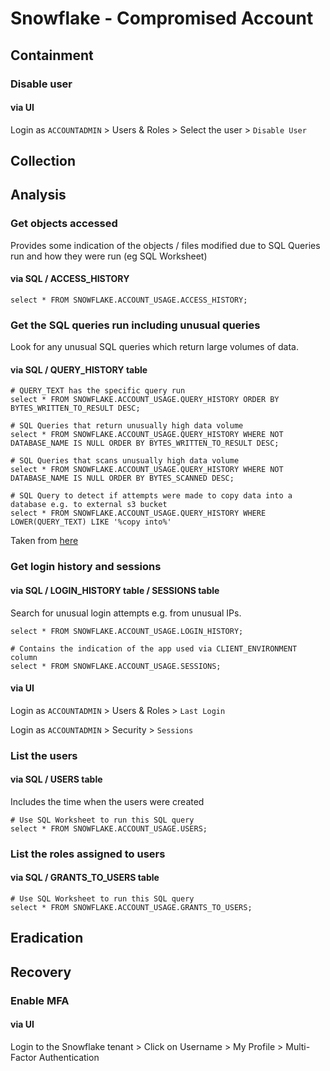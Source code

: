 # Snowflake - Compromised Account

## Containment

### Disable user 

#### via UI

Login as `ACCOUNTADMIN` > Users & Roles > Select the user > `Disable User`

## Collection

## Analysis

### Get objects accessed

Provides some indication of the objects / files modified due to SQL Queries run and how they were run (eg SQL Worksheet)

#### via SQL / ACCESS_HISTORY
```
select * FROM SNOWFLAKE.ACCOUNT_USAGE.ACCESS_HISTORY;
```

### Get the SQL queries run including unusual queries

Look for any unusual SQL queries which return large volumes of data.

#### via SQL / QUERY_HISTORY table

```
# QUERY_TEXT has the specific query run
select * FROM SNOWFLAKE.ACCOUNT_USAGE.QUERY_HISTORY ORDER BY BYTES_WRITTEN_TO_RESULT DESC;

# SQL Queries that return unusually high data volume
select * FROM SNOWFLAKE.ACCOUNT_USAGE.QUERY_HISTORY WHERE NOT DATABASE_NAME IS NULL ORDER BY BYTES_WRITTEN_TO_RESULT DESC;

# SQL Queries that scans unusually high data volume
select * FROM SNOWFLAKE.ACCOUNT_USAGE.QUERY_HISTORY WHERE NOT DATABASE_NAME IS NULL ORDER BY BYTES_SCANNED DESC;

# SQL Query to detect if attempts were made to copy data into a database e.g. to external s3 bucket
select * FROM SNOWFLAKE.ACCOUNT_USAGE.QUERY_HISTORY WHERE LOWER(QUERY_TEXT) LIKE '%copy into%'
```

Taken from [here](https://www.mitiga.io/blog/tactical-guide-to-threat-hunting-in-snowflake-environments)

### Get login history and sessions

#### via SQL / LOGIN_HISTORY table / SESSIONS table

Search for unusual login attempts e.g. from unusual IPs. 

```
select * FROM SNOWFLAKE.ACCOUNT_USAGE.LOGIN_HISTORY;

# Contains the indication of the app used via CLIENT_ENVIRONMENT column
select * FROM SNOWFLAKE.ACCOUNT_USAGE.SESSIONS;
```

#### via UI

Login as `ACCOUNTADMIN` > Users & Roles > `Last Login`

Login as `ACCOUNTADMIN` > Security > `Sessions`

### List the users

#### via SQL / USERS table

Includes the time when the users were created

```
# Use SQL Worksheet to run this SQL query
select * FROM SNOWFLAKE.ACCOUNT_USAGE.USERS;
```

### List the roles assigned to users

#### via SQL / GRANTS_TO_USERS table

```
# Use SQL Worksheet to run this SQL query
select * FROM SNOWFLAKE.ACCOUNT_USAGE.GRANTS_TO_USERS;
```

## Eradication

## Recovery

### Enable MFA

#### via UI

Login to the Snowflake tenant > Click on Username > My Profile > Multi-Factor Authentication

